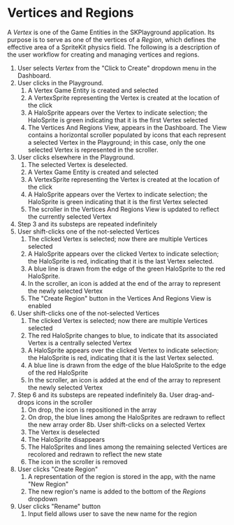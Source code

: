 #  Vertices and Regions

A *Vertex* is one of the Game Entities in the SKPlayground application. Its purpose
is to serve as one of the vertices of a *Region*, which defines the effective area
of a SpriteKit physics field. The following is a description of the user workflow for
creating and managing vertices and regions.

1. User selects *Vertex* from the "Click to Create" dropdown menu in the Dashboard.
2. User clicks in the Playground.
    1. A Vertex Game Entity is created and selected
    2. A VertexSprite representing the Vertex is created at the location of the click
    3. A HaloSprite appears over the Vertex to indicate selection; the HaloSprite
    is green indicating that it is the first Vertex selected
    4. The Vertices And Regions View, appears in the Dashboard. The View contains a
    horizontal scroller populated by icons that each represent a selected Vertex in
    the Playground; in this case, only the one selected Vertex is represented in the scroller.
3. User clicks elsewhere in the Playground.
    1. The selected Vertex is deselected.
    2. A Vertex Game Entity is created and selected
    3. A VertexSprite representing the Vertex is created at the location of the click
    4. A HaloSprite appears over the Vertex to indicate selection; the HaloSprite
    is green indicating that it is the first Vertex selected
    5. The scroller in the Vertices And Regions View is updated to reflect the currently
    selected Vertex
4. Step 3 and its substeps are repeated indefinitely
5. User shift-clicks one of the not-selected Vertices
    1. The clicked Vertex is selected; now there are multiple Vertices selected
    2. A HaloSprite appears over the clicked Vertex to indicate selection; the
    HaloSprite is red, indicating that it is the last Vertex selected.
    3. A blue line is drawn from the edge of the green HaloSprite to the red HaloSprite.
    4. In the scroller, an icon is added at the end of the array to represent the newly
    selected Vertex
    5. The "Create Region" button in the Vertices And Regions View is enabled
6. User shift-clicks one of the not-selected Vertices
    1. The clicked Vertex is selected; now there are multiple Vertices selected
    2. The red HaloSprite changes to blue, to indicate that its associated Vertex is
    a centrally selected Vertex
    3. A HaloSprite appears over the clicked Vertex to indicate selection; the
    HaloSprite is red, indicating that it is the last Vertex selected.
    4. A blue line is drawn from the edge of the blue HaloSprite to the edge of the red HaloSprite
    5. In the scroller, an icon is added at the end of the array to represent the newly
    selected Vertex
7. Step 6 and its substeps are repeated indefinitely
8a. User drag-and-drops icons in the scroller
    1. On drop, the icon is repositioned in the array
    2. On drop, the blue lines among the HaloSprites are redrawn to reflect the new array order
8b. User shift-clicks on a selected Vertex
    1. The Vertex is deselected
    2. The HaloSprite disappears
    3. The HaloSprites and lines among the remaining selected Vertices are recolored and redrawn
    to reflect the new state
    4. The icon in the scroller is removed
9. User clicks "Create Region"
    1. A representation of the region is stored in the app, with the name "New Region"
    2. The new region's name is added to the bottom of the *Regions* dropdown
10. User clicks "Rename" button
    1. Input field allows user to save the new name for the region
